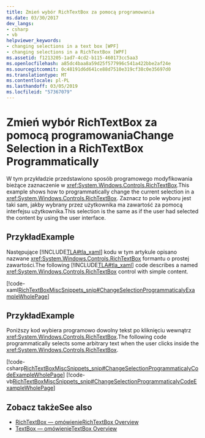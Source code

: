 ```yaml
---
title: Zmień wybór RichTextBox za pomocą programowania
ms.date: 03/30/2017
dev_langs:
- csharp
- vb
helpviewer_keywords:
- changing selections in a text box [WPF]
- changing selections in a RichTextBox [WPF]
ms.assetid: f1213205-1ad7-4cd2-b115-460173cc5aa3
ms.openlocfilehash: a85dc4baa8a59d25f577996c541a422bbe2af24e
ms.sourcegitcommit: 0c48191d6d641ce88d7510e319cf38c0e35697d0
ms.translationtype: MT
ms.contentlocale: pl-PL
ms.lasthandoff: 03/05/2019
ms.locfileid: "57367079"
---
```

# <a name="change-selection-in-a-richtextbox-programmatically"></a><span data-ttu-id="4d1f3-102">Zmień wybór RichTextBox za pomocą programowania</span><span class="sxs-lookup"><span data-stu-id="4d1f3-102">Change Selection in a RichTextBox Programmatically</span></span>
<span data-ttu-id="4d1f3-103">W tym przykładzie przedstawiono sposób programowego modyfikowania bieżące zaznaczenie w <xref:System.Windows.Controls.RichTextBox>.</span><span class="sxs-lookup"><span data-stu-id="4d1f3-103">This example shows how to programmatically change the current selection in a <xref:System.Windows.Controls.RichTextBox>.</span></span> <span data-ttu-id="4d1f3-104">Zaznacz to pole wyboru jest taki sam, jakby wybrany przez użytkownika ma zawartość za pomocą interfejsu użytkownika.</span><span class="sxs-lookup"><span data-stu-id="4d1f3-104">This selection is the same as if the user had selected the content by using the user interface.</span></span>  
  
## <a name="example"></a><span data-ttu-id="4d1f3-105">Przykład</span><span class="sxs-lookup"><span data-stu-id="4d1f3-105">Example</span></span>  
 <span data-ttu-id="4d1f3-106">Następujące [!INCLUDE[TLA#tla_xaml](../../../../includes/tlasharptla-xaml-md.md)] kodu w tym artykule opisano nazwane <xref:System.Windows.Controls.RichTextBox> formantu o prostej zawartości.</span><span class="sxs-lookup"><span data-stu-id="4d1f3-106">The following [!INCLUDE[TLA#tla_xaml](../../../../includes/tlasharptla-xaml-md.md)] code describes a named <xref:System.Windows.Controls.RichTextBox> control with simple content.</span></span>  
  
 [!code-xaml[RichTextBoxMiscSnippets_snip#ChangeSelectionProgrammaticalyExampleWholePage](~/samples/snippets/csharp/VS_Snippets_Wpf/RichTextBoxMiscSnippets_snip/CSharp/ChangeSelectionProgrammaticaly.xaml#changeselectionprogrammaticalyexamplewholepage)]  
  
## <a name="example"></a><span data-ttu-id="4d1f3-107">Przykład</span><span class="sxs-lookup"><span data-stu-id="4d1f3-107">Example</span></span>  
 <span data-ttu-id="4d1f3-108">Poniższy kod wybiera programowo dowolny tekst po kliknięciu wewnątrz <xref:System.Windows.Controls.RichTextBox>.</span><span class="sxs-lookup"><span data-stu-id="4d1f3-108">The following code programmatically selects some arbitrary text when the user clicks inside the <xref:System.Windows.Controls.RichTextBox>.</span></span>  
  
 [!code-csharp[RichTextBoxMiscSnippets_snip#ChangeSelectionProgrammaticalyCodeExampleWholePage](~/samples/snippets/csharp/VS_Snippets_Wpf/RichTextBoxMiscSnippets_snip/CSharp/ChangeSelectionProgrammaticaly.xaml.cs#changeselectionprogrammaticalycodeexamplewholepage)]
 [!code-vb[RichTextBoxMiscSnippets_snip#ChangeSelectionProgrammaticalyCodeExampleWholePage](~/samples/snippets/visualbasic/VS_Snippets_Wpf/RichTextBoxMiscSnippets_snip/VisualBasic/ChangeSelectionProgrammaticaly.xaml.vb#changeselectionprogrammaticalycodeexamplewholepage)]  
  
## <a name="see-also"></a><span data-ttu-id="4d1f3-109">Zobacz także</span><span class="sxs-lookup"><span data-stu-id="4d1f3-109">See also</span></span>
- [<span data-ttu-id="4d1f3-110">RichTextBox — omówienie</span><span class="sxs-lookup"><span data-stu-id="4d1f3-110">RichTextBox Overview</span></span>](richtextbox-overview.md)
- [<span data-ttu-id="4d1f3-111">TextBox — omówienie</span><span class="sxs-lookup"><span data-stu-id="4d1f3-111">TextBox Overview</span></span>](textbox-overview.md)
